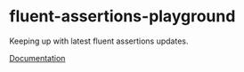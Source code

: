 # fluent-assertions-playground
 Keeping up with latest fluent assertions updates.

[Documentation](https://fluentassertions.com/introduction)